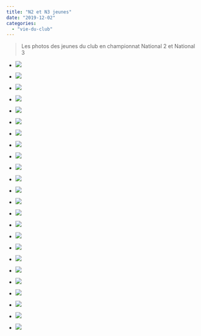 ```yaml
---
title: "N2 et N3 jeunes"
date: "2019-12-02"
categories: 
  - "vie-du-club"
---
```


> Les photos des jeunes du club en championnat National 2 et National 3

- ![](https://echecs-veigy.fr/wp-content/uploads/2019/12/WhatsApp-Image-2019-11-24-at-17.09.35-1024x768.jpeg)
    
- ![](https://echecs-veigy.fr/wp-content/uploads/2019/12/WhatsApp-Image-2019-11-24-at-17.09.361-1024x768.jpeg)
    
- ![](https://echecs-veigy.fr/wp-content/uploads/2019/12/WhatsApp-Image-2019-11-24-at-17.09.362-1024x768.jpeg)
    
- ![](https://echecs-veigy.fr/wp-content/uploads/2019/12/WhatsApp-Image-2019-11-24-at-17.09.363-1024x768.jpeg)
    
- ![](https://echecs-veigy.fr/wp-content/uploads/2019/12/WhatsApp-Image-2019-11-24-at-17.09.364-1024x768.jpeg)
    
- ![](https://echecs-veigy.fr/wp-content/uploads/2019/12/WhatsApp-Image-2019-11-24-at-17.09.365-1024x768.jpeg)
    
- ![](https://echecs-veigy.fr/wp-content/uploads/2019/12/WhatsApp-Image-2019-11-24-at-17.09.366-1024x768.jpeg)
    
- ![](https://echecs-veigy.fr/wp-content/uploads/2019/12/WhatsApp-Image-2019-11-24-at-17.09.36-1024x768.jpeg)
    
- ![](https://echecs-veigy.fr/wp-content/uploads/2019/12/WhatsApp-Image-2019-11-24-at-17.10.15-768x1024.jpeg)
    
- ![](https://echecs-veigy.fr/wp-content/uploads/2019/12/WhatsApp-Image-2019-11-24-at-17.10.171-1024x768.jpeg)
    
- ![](https://echecs-veigy.fr/wp-content/uploads/2019/12/WhatsApp-Image-2019-11-24-at-17.10.172-1024x768.jpeg)
    
- ![](https://echecs-veigy.fr/wp-content/uploads/2019/12/WhatsApp-Image-2019-11-24-at-17.10.173-768x1024.jpeg)
    
- ![](https://echecs-veigy.fr/wp-content/uploads/2019/12/WhatsApp-Image-2019-11-24-at-17.10.174-1024x768.jpeg)
    
- ![](https://echecs-veigy.fr/wp-content/uploads/2019/12/WhatsApp-Image-2019-11-24-at-17.10.175-768x1024.jpeg)
    
- ![](https://echecs-veigy.fr/wp-content/uploads/2019/12/WhatsApp-Image-2019-11-24-at-17.10.17-1024x768.jpeg)
    
- ![](https://echecs-veigy.fr/wp-content/uploads/2019/12/WhatsApp-Image-2019-11-24-at-17.10.42-768x1024.jpeg)
    
- ![](https://echecs-veigy.fr/wp-content/uploads/2019/12/WhatsApp-Image-2019-11-24-at-17.10.44-768x1024.jpeg)
    
- ![](https://echecs-veigy.fr/wp-content/uploads/2019/12/WhatsApp-Image-2019-11-24-at-17.10.451-1024x768.jpeg)
    
- ![](https://echecs-veigy.fr/wp-content/uploads/2019/12/WhatsApp-Image-2019-11-24-at-17.10.452-1024x768.jpeg)
    
- ![](https://echecs-veigy.fr/wp-content/uploads/2019/12/WhatsApp-Image-2019-11-24-at-17.10.453-768x1024.jpeg)
    
- ![](https://echecs-veigy.fr/wp-content/uploads/2019/12/WhatsApp-Image-2019-11-24-at-17.10.454-768x1024.jpeg)
    
- ![](https://echecs-veigy.fr/wp-content/uploads/2019/12/WhatsApp-Image-2019-11-24-at-17.10.455-768x1024.jpeg)
    
- ![](https://echecs-veigy.fr/wp-content/uploads/2019/12/WhatsApp-Image-2019-11-24-at-17.10.45-1024x768.jpeg)
    
- ![](https://echecs-veigy.fr/wp-content/uploads/2019/12/WhatsApp-Image-2019-11-24-at-18.21.17-768x1024.jpeg)
